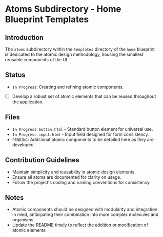 # Atoms Subdirectory - Home Blueprint Templates

## Introduction
The `atoms` subdirectory within the `templates` directory of the `home` blueprint is dedicated to the atomic design methodology, housing the smallest reusable components of the UI.

## Status
- `In Progress`: Creating and refining atomic components.
- [ ] Develop a robust set of atomic elements that can be reused throughout the application.

## Files
- `In Progress`: `button.html` - Standard button element for universal use.
- `In Progress`: `input.html` - Input field designed for form consistency.
- `PENDING`: Additional atomic components to be detailed here as they are developed.

## Contribution Guidelines
- Maintain simplicity and reusability in atomic design elements.
- Ensure all atoms are documented for clarity on usage.
- Follow the project's coding and naming conventions for consistency.

## Notes
- Atomic components should be designed with modularity and integration in mind, anticipating their combination into more complex molecules and organisms.
- Update the README timely to reflect the addition or modification of atomic elements.

